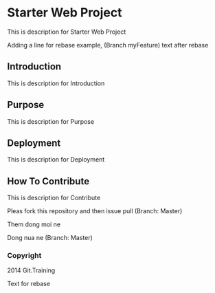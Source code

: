 # Starter Web Project

This is description for Starter Web Project

Adding a line for rebase example, (Branch myFeature) text after rebase

## Introduction

This is description for Introduction


## Purpose

This is description for Purpose

## Deployment

This is description for Deployment

## How To Contribute

This is description for Contribute

Pleas fork this repository and then issue pull (Branch: Master)

Them dong moi ne


Dong nua ne (Branch: Master)

### Copyright

2014 Git.Training

Text for rebase
